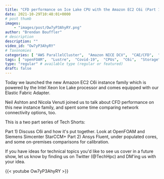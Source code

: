 ```yaml
---
title: "CFD performance on Ice Lake CPU with the Amazon EC2 C6i (Part 1)"
date: 2021-10-29T10:48:01+0000
# post thumb
images:
    - "images/post/Ow7yP3AhyRY.png"
author: "Brendan Bouffler"
# description
description: ""
video_id: "Ow7yP3AhyRY"
# Taxonomies
categories: [ "AWS ParallelCluster",  "Amazon NICE DCV",  "CAE/CFD",  "Life Sciences", ]
tags: [ "openFOAM",  "Lustre",  "Covid-19",  "CPUs",  "C6i",  "Storage",  "DCV",  "ParallelCluster",  "EC2",  "Ice Lake",  "HPC",  "vizualization",  "CFD",  "Schedulers",  "Intel",  "High Performance Computing",  "virtualization",  "GPUs",  "starccm",  "techshorts", ]
type: "regular" # available type (regular or featured)
draft: false
---
```


Today we launched the new Amazon EC2 C6i instance family which is powered by the Intel Xeon Ice Lake processor and comes equipped with our Elastic Fabric Adapter.

Neil Ashton and Nicola Venuti joined us to talk about CFD performance on this new instance family, and spent some time comparing network connectivity options, too.

This is a two part series of Tech Shorts:

Part 1) Discuss C6i and how it's put together. Look at OpenFOAM and Siemens Simcenter StarCCM+
Part 2) Ansys Fluent, under populated cores, and some on-premises comparisons for calibration.

If you have ideas for technical topics you'd like to see us cover in a future show, let us know by finding us on Twitter (@TechHpc) and DM'ing us with your idea.

{{< youtube Ow7yP3AhyRY >}}